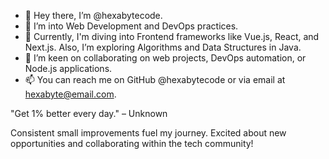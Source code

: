 - 👋 Hey there, I’m @hexabytecode.
- 👀 I’m into Web Development and DevOps practices.
- 🌱 Currently, I'm diving into Frontend frameworks like Vue.js, React, and Next.js. Also, I’m exploring Algorithms and Data Structures in Java.
- 💞️ I’m keen on collaborating on web projects, DevOps automation, or Node.js applications.
- 📫 You can reach me on GitHub @hexabytecode or via email at hexabyte@email.com.

"Get 1% better every day." – Unknown

Consistent small improvements fuel my journey. Excited about new opportunities and collaborating within the tech community!
